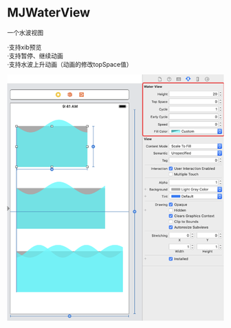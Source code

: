 # MJWaterView

一个水波视图   

·支持xib预览   
·支持暂停、继续动画   
·支持水波上升动画（动画的修改topSpace值）   

![截图][IMG]


[IMG]:/Assets/water.png